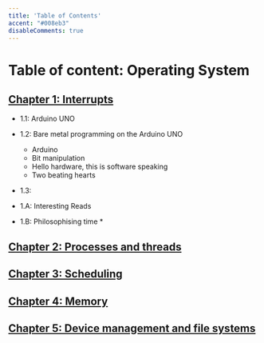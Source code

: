 ```yaml
---
title: 'Table of Contents'
accent: "#008eb3"
disableComments: true
---
```


# Table of content: Operating System

## [Chapter 1: Interrupts](/chap1)
  * 1.1: Arduino UNO
  * 1.2: Bare metal programming on the Arduino UNO
    * Arduino
    * Bit manipulation
    * Hello hardware, this is software speaking
    * Two beating hearts

  * 1.3: 

  * 1.A: Interesting Reads
  * 1.B: Philosophising time
    * 

## [Chapter 2: Processes and threads](/chap2)
## [Chapter 3: Scheduling](/chap3)
## [Chapter 4: Memory](/chap4)
## [Chapter 5: Device management and file systems](/chap5)